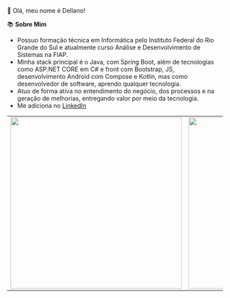 👋 Olá, meu nome é Dellano!

📚 **Sobre Mim**

- Possuo formação técnica em Informática pelo Instituto Federal do Rio Grande do Sul e atualmente curso Análise e Desenvolvimento de Sistemas na FIAP.
- Minha stack principal é o Java, com Spring Boot, além de tecnologias como ASP.NET CORE em C# e front com Bootstrap, JS, desenvolvimento Android com Compose e Kotlin, mas como desenvolvedor de software, aprendo qualquer tecnologia.
- Atuo de forma ativa no entendimento do negócio, dos processos e na geração de melhorias, entregando valor por meio da tecnologia.
- Me adiciona no [LinkedIn](https://www.linkedin.com/in/maurizio-dellano)

<div align="center">
  <table>
    <tr>
      <td>
        <img src="https://github-readme-stats.vercel.app/api?username=Dellano23&theme=radical&include_all_commits=true&count_private=true&show_icons=true" width="400"/>
      </td>
      <td>
        <img src="https://github-readme-stats.vercel.app/api/top-langs/?username=Dellano23&theme=radical&layout=compact" width="400"/>
      </td>
    </tr>
  </table>
</div>


